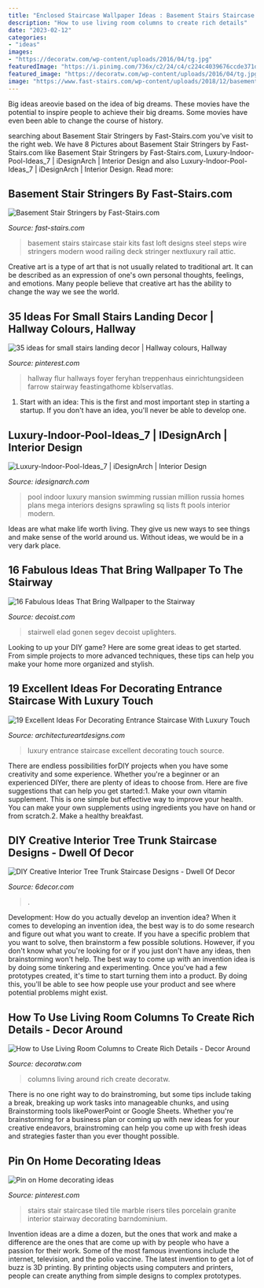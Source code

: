 ```yaml
---
title: "Enclosed Staircase Wallpaper Ideas : Basement Stairs Staircase Stair Kits Fast Loft Designs Steel Steps Wire Stringers Modern Wood Railing Deck Stringer Nextluxury Rail Attic"
description: "How to use living room columns to create rich details"
date: "2023-02-12"
categories:
- "ideas"
images:
- "https://decoratw.com/wp-content/uploads/2016/04/tg.jpg"
featuredImage: "https://i.pinimg.com/736x/c2/24/c4/c224c4039676ccde371da5e893b3b10b--stair-risers-stairs.jpg"
featured_image: "https://decoratw.com/wp-content/uploads/2016/04/tg.jpg"
image: "https://www.fast-stairs.com/wp-content/uploads/2018/12/basement-stairs-6.jpg"
---
```



Big ideas areovie based on the idea of big dreams. These movies have the potential to inspire people to achieve their big dreams. Some movies have even been able to change the course of history.

	

		
searching about Basement Stair Stringers by Fast-Stairs.com you've visit to the right web. We have 8 Pictures about Basement Stair Stringers by Fast-Stairs.com like Basement Stair Stringers by Fast-Stairs.com, Luxury-Indoor-Pool-Ideas_7 | iDesignArch | Interior Design and also Luxury-Indoor-Pool-Ideas_7 | iDesignArch | Interior Design. Read more:
		
    
## Basement Stair Stringers By Fast-Stairs.com

<img loading=lazy src="https://www.fast-stairs.com/wp-content/uploads/2018/12/basement-stairs-6.jpg" onerror="this.onerror=null;this.src='https://tse4.mm.bing.net/th?id=OIP.DTdqbjc5d30oH1y9U6yxPAHaJ4&amp;pid=15.1';" alt="Basement Stair Stringers by Fast-Stairs.com">

_Source: fast-stairs.com_

>basement stairs staircase stair kits fast loft designs steel steps wire stringers modern wood railing deck stringer nextluxury rail attic. 

	

Creative art is a type of art that is not usually related to traditional art. It can be described as an expression of one's own personal thoughts, feelings, and emotions. Many people believe that creative art has the ability to change the way we see the world.

    
## 35 Ideas For Small Stairs Landing Decor | Hallway Colours, Hallway

<img loading=lazy src="https://i.pinimg.com/736x/40/29/0b/40290b0f60e9fa07835b7e8269c9bb1e.jpg" onerror="this.onerror=null;this.src='https://tse3.mm.bing.net/th?id=OIP.DOwfcJlKlnNf6r11RKnshgAAAA&amp;pid=15.1';" alt="35 ideas for small stairs landing decor | Hallway colours, Hallway">

_Source: pinterest.com_

>hallway flur hallways foyer feryhan treppenhaus einrichtungsideen farrow stairway feastingathome kblservatlas. 

	

1. Start with an idea: This is the first and most important step in starting a startup. If you don't have an idea, you'll never be able to develop one. 

    
## Luxury-Indoor-Pool-Ideas_7 | IDesignArch | Interior Design

<img loading=lazy src="https://www.idesignarch.com/wp-content/uploads/Luxury-Indoor-Pool-Ideas_7.jpg" onerror="this.onerror=null;this.src='https://tse3.mm.bing.net/th?id=OIP.IYQ_MNk3wcZkOrIrYIOmdwHaFj&amp;pid=15.1';" alt="Luxury-Indoor-Pool-Ideas_7 | iDesignArch | Interior Design">

_Source: idesignarch.com_

>pool indoor luxury mansion swimming russian million russia homes plans mega interiors designs sprawling sq lists ft pools interior modern. 

	

Ideas are what make life worth living. They give us new ways to see things and make sense of the world around us. Without ideas, we would be in a very dark place.

    
## 16 Fabulous Ideas That Bring Wallpaper To The Stairway

<img loading=lazy src="https://cdn.decoist.com/wp-content/uploads/2015/05/Turn-your-stairway-wall-into-a-stunning-focal-point.jpg" onerror="this.onerror=null;this.src='https://tse1.mm.bing.net/th?id=OIP.Rxcin-ecQGSHUnXirlscUgHaKr&amp;pid=15.1';" alt="16 Fabulous Ideas That Bring Wallpaper to the Stairway">

_Source: decoist.com_

>stairwell elad gonen segev decoist uplighters. 

	

Looking to up your DIY game? Here are some great ideas to get started. From simple projects to more advanced techniques, these tips can help you make your home more organized and stylish.

    
## 19 Excellent Ideas For Decorating Entrance Staircase With Luxury Touch

<img loading=lazy src="http://www.architectureartdesigns.com/wp-content/uploads/2016/12/10-2-e1480630575375.jpg" onerror="this.onerror=null;this.src='https://tse2.mm.bing.net/th?id=OIP._hvwXI3Z421SNk_NcFG3AQHaI5&amp;pid=15.1';" alt="19 Excellent Ideas For Decorating Entrance Staircase With Luxury Touch">

_Source: architectureartdesigns.com_

>luxury entrance staircase excellent decorating touch source. 

	

There are endless possibilities forDIY projects when you have some creativity and some experience. Whether you're a beginner or an experienced DIYer, there are plenty of ideas to choose from. Here are five suggestions that can help you get started:1. Make your own vitamin supplement. This is one simple but effective way to improve your health. You can make your own supplements using ingredients you have on hand or from scratch.2. Make a healthy breakfast.

    
## DIY Creative Interior Tree Trunk Staircase Designs - Dwell Of Decor

<img loading=lazy src="https://2.bp.blogspot.com/-GLPS8wx5Z54/V647Lwf_KBI/AAAAAAAAqTU/y2aIALg9FNMi9KSXWBMPcx-nnehMAgt3ACLcB/s1600/44.jpg" onerror="this.onerror=null;this.src='https://tse3.mm.bing.net/th?id=OIP.DRSPioszLE6o3X2O5bjEQAAAAA&amp;pid=15.1';" alt="DIY Creative Interior Tree Trunk Staircase Designs - Dwell Of Decor">

_Source: 6decor.com_

>. 

	

Development: How do you actually develop an invention idea?
When it comes to developing an invention idea, the best way is to do some research and figure out what you want to create. If you have a specific problem that you want to solve, then brainstorm a few possible solutions. However, if you don't know what you're looking for or if you just don't have any ideas, then brainstorming won't help. The best way to come up with an invention idea is by doing some tinkering and experimenting. Once you've had a few prototypes created, it's time to start turning them into a product. By doing this, you'll be able to see how people use your product and see where potential problems might exist.

    
## How To Use Living Room Columns To Create Rich Details - Decor Around

<img loading=lazy src="https://decoratw.com/wp-content/uploads/2016/04/tg.jpg" onerror="this.onerror=null;this.src='https://tse2.mm.bing.net/th?id=OIP.X6Jpw-mz29Ie6V3-APnQbwHaJ4&amp;pid=15.1';" alt="How to Use Living Room Columns to Create Rich Details - Decor Around">

_Source: decoratw.com_

>columns living around rich create decoratw. 

	

There is no one right way to do brainstroming, but some tips include taking a break, breaking up work tasks into manageable chunks, and using Brainstorming tools likePowerPoint or Google Sheets. Whether you're brainstorming for a business plan or coming up with new ideas for your creative endeavors, brainstroming can help you come up with fresh ideas and strategies faster than you ever thought possible.

    
## Pin On Home Decorating Ideas

<img loading=lazy src="https://i.pinimg.com/736x/c2/24/c4/c224c4039676ccde371da5e893b3b10b--stair-risers-stairs.jpg" onerror="this.onerror=null;this.src='https://tse1.mm.bing.net/th?id=OIP.8ZmgiSG6Vd14QAPuUp--wQHaJ3&amp;pid=15.1';" alt="Pin on Home decorating ideas">

_Source: pinterest.com_

>stairs stair staircase tiled tile marble risers tiles porcelain granite interior stairway decorating barndominium. 

	

Invention ideas are a dime a dozen, but the ones that work and make a difference are the ones that are come up with by people who have a passion for their work. Some of the most famous inventions include the internet, television, and the polio vaccine. The latest invention to get a lot of buzz is 3D printing. By printing objects using computers and printers, people can create anything from simple designs to complex prototypes.

